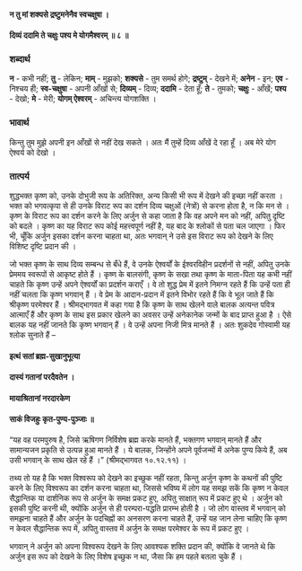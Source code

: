 #### न तु मां शक्यसे द्रष्टुमनेनैव स्वचक्षुषा ।
#### दिव्यं ददामि ते चक्षुः पश्य मे योगमैश्वरम् ॥ ८ ॥

### शब्दार्थ

**न** - कभी नहीं; **तु** - लेकिन; **माम्** - मुझको; **शक्यसे** - तुम समर्थ होगे; **द्रष्टुम्** - देखने में; **अनेन** - इन; **एव** - निश्चय ही; **स्व-चक्षुषा** - अपनी आँखों से; **दिव्यम्** - दिव्य; **ददामि** - देता हूँ; **ते** - तुमको; **चक्षुः** - आँखें; **पश्य** - देखो; **मे** - मेरी; **योगम् ऐश्वरम्** - अचिन्त्य योगशक्ति ।

### भावार्थ

किन्तु तुम मुझे अपनी इन आँखों से नहीं देख सकते । अतः मैं तुम्हें दिव्य आँखें दे रहा हूँ । अब मेरे योग ऐश्वर्य को देखो ।

### तात्पर्य

शुद्धभक्त कृष्ण को, उनके दोभुजी रूप के अतिरिक्त, अन्य किसी भी रूप में देखने की इच्छा नहीं करता । भक्त को भगवत्कृपा से ही उनके विराट रूप का दर्शन दिव्य चक्षुओं (नेत्रों) से करना होता है, न कि मन से । कृष्ण के विराट रूप का दर्शन करने के लिए अर्जुन से कहा जाता है कि वह अपने मन को नहीं, अपितु दृष्टि को बदले । कृष्ण का यह विराट रूप कोई महत्त्वपूर्ण नहीं है, यह बाद के श्लोकों से पता चल जाएगा । फिर भी, चूँकि अर्जुन इसका दर्शन करना चाहता था, अतः भगवान् ने उसे इस विराट रूप को देखने के लिए विशिष्ट दृष्टि प्रदान की ।

जो भक्त कृष्ण के साथ दिव्य सम्बन्ध से बँधे हैं, वे उनके ऐश्वर्यों के ईश्वरविहीन प्रदर्शनों से नहीं, अपितु उनके प्रेममय स्वरूपों से आकृष्ट होते हैं । कृष्ण के बालसंगी, कृष्ण के सखा तथा कृष्ण के माता-पिता यह कभी नहीं चाहते कि कृष्ण उन्हें अपने ऐश्वर्यों का प्रदर्शन कराएँ । वे तो शुद्ध प्रेम में इतने निमग्न रहते हैं कि उन्हें पता ही नहीं चलता कि कृष्ण भगवान् हैं । वे प्रेम के आदान-प्रदान में इतने विभोर रहते हैं कि वे भूल जाते हैं कि श्रीकृष्ण परमेश्वर हैं । श्रीमद्भागवत में कहा गया है कि कृष्ण के साथ खेलने वाले बालक अत्यन्त पवित्र आत्माएँ हैं और कृष्ण के साथ इस प्रकार खेलने का अवसर उन्हें अनेकानेक जन्मों के बाद प्राप्त हुआ है । ऐसे बालक यह नहीं जानते कि कृष्ण भगवान् हैं । वे उन्हें अपना निजी मित्र मानते हैं । अतः शुकदेव गोस्वामी यह श्लोक सुनाते हैं –

#### इत्थं सतां ब्रह्म-सुखानुभूत्या
#### दास्यं गतानां परदैवतेन ।
#### मायाश्रितानां नरदारकेण
#### साकं विजहुः कृत-पुण्य-पुञ्जाः ॥

“यह वह परमपुरुष है, जिसे ऋषिगण निर्विशेष ब्रह्म करके मानते हैं, भक्तगण भगवान् मानते हैं और सामान्यजन प्रकृति से उत्पन्न हुआ मानते हैं । ये बालक, जिन्होंने अपने पूर्वजन्मों में अनेक पुण्य किये हैं, अब उसी भगवान् के साथ खेल रहे हैं ।” (श्रीमद्भागवत १०.१२.११) ।

तथ्य तो यह है कि भक्त विश्वरूप को देखने का इच्छुक नहीं रहता, किन्तु अर्जुन कृष्ण के कथनों की पुष्टि करने के लिए विश्वरूप का दर्शन करना चाहता था, जिससे भविष्य में लोग यह समझ सकें कि कृष्ण न केवल सैद्धान्तिक या दार्शनिक रूप से अर्जुन के समक्ष प्रकट हुए, अपितु साक्षात् रूप में प्रकट हुए थे । अर्जुन को इसकी पुष्टि करनी थी, क्योंकि अर्जुन से ही परम्परा-पद्धति प्रारम्भ होती है । जो लोग वास्तव में भगवान् को समझना चाहते हैं और अर्जुन के पदचिह्नों का अनसरण करना चाहते हैं, उन्हें यह जान लेना चाहिए कि कृष्ण न केवल सैद्धान्तिक रूप में, अपितु वास्तव में अर्जुन के समक्ष परमेश्वर के रूप में प्रकट हुए ।

भगवान् ने अर्जुन को अपना विश्वरूप देखने के लिए आवश्यक शक्ति प्रदान की, क्योंकि वे जानते थे कि अर्जुन इस रूप को देखने के लिए विशेष इच्छुक न था, जैसा कि हम पहले बतला चुके हैं ।